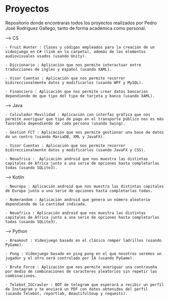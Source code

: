 # Proyectos
Repositorio donde encontraras todos los proyectos realizados por Pedro José Rodríguez Gallego, tanto de forma académica como personal.


--> CS

	- Fruit Hunter : Clases y códigos empleados para la creación de un videojuego en C# (link en la carpeta), además de los elementos audiovisuales usados (usando Unity).
	
	- Diccionario : Aplicación que nos permite interactuar entre traducciones de ingles y español (usando XAML).
	
	- Visor Cuentas : Aplicación que nos permite recorrer bidireccionalmente datos y modificarlos (usando WPF y MySQL).
	
	- Financiero : Aplicación que nos permite crear datos bancarios dependiendo de que tipo del tipo de tarjeta y banco (usando XAML).



--> Java

	- Calculador Movilidad : Aplicación con interfaz gráfica que nos permite averiguar que tipo de pago en el transporte público nos es más favorable dependiendo de cada persona (usando Swing).
	
	- Gestion FCT : Aplicación que nos permite gestionar una base de datos de un centro (usando MariaDB, XML y JavaFX).
	
	- Visor Cuentas : Aplicación que nos permite recorrer bidireccionalmente datos y modificarlos (usando JavaFX y CSS).
	
	- Neuafrica :  Aplicación android que nos muestra las distintas capitales de África junto a una serie de opciones hasta completarlas todas (usando SQLite3).



--> Kotlin

	- Neuropa : Aplicación android que nos muestra las distintas capitales de Europa junto a una serie de opciones hasta completarlas todas.
	
	- Numerandom : Aplicación android que genera un número aleatorio dependiendo de la cantidad indicada.
	
	- Neuafrica : Aplicación android que nos muestra las distintas capitales de África junto a una serie de opciones hasta completarlas todas (usando SQLite3).



--> Python

	- Breakout : Videojuego basado en el clásico romper ladrillos (usando PyGame).
	
	- Pong : Videojuego basado en ping pong en el que nosotros seremos un jugador y el otro será controlado por IA (usando PyGame).
	
	- Brute Force : Aplicación que nos permite averiguar una contraseña por medio de combinaciones de caracteres aleatorios sin repetir las combinaciones.
	
	- Telebot_IGCrawler : BOT de telegram que esperará a recibir un perfil de Instagram y te enviará un PDF con datos obtenidos del perfil (usando Telebot, reportlab, BeautifulSoup y requests).
